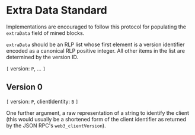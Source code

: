 # Extra Data Standard

Implementations are encouraged to follow this protocol for populating the `extraData` field of mined blocks.

`extraData` should be an RLP list whose first element is a version identifier encoded as a canonical RLP positive integer. All other items in the list are determined by the version ID.

`[` version: `P`, ... `]`

## Version 0

`[` version: `P`, clientIdentity: `B` `]`

One further argument, a raw representation of a string to identify the client (this would usually be a shortened form of the client identifier as returned by the JSON RPC's `web3_clientVersion`).
